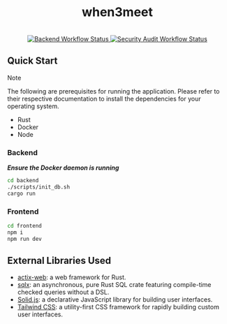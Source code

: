 <h1 align="center">when3meet</h1>

<br />

<div align="center">
  <!-- Github Actions -->
  <a href="https://github.com/garrettladley/when3meet/actions/workflows/backend.yml">
    <img src="https://github.com/garrettladley/when3meet/actions/workflows/backend.yml/badge.svg"
      alt="Backend Workflow Status" />
  </a>
  <a href="https://github.com/garrettladley/when3meet/actions/workflows/audit.yml">
    <img src="https://github.com/garrettladley/when3meet/actions/workflows/audit.yml/badge.svg"
    alt="Security Audit Workflow Status" />
  </a>
</div>

## Quick Start

> [!NOTE]
> The following are prerequisites for running the application. Please refer to their respective documentation to install the dependencies for your operating system.
>
> - Rust
> - Docker
> - Node

### Backend

***Ensure the Docker daemon is running***

```bash
cd backend
./scripts/init_db.sh
cargo run
```

### Frontend

```bash
cd frontend
npm i
npm run dev
```

## External Libraries Used

- [actix-web](https://actix.rs/): a web framework for Rust.
- [sqlx](https://docs.rs/sqlx/latest/sqlx/): an asynchronous, pure Rust SQL crate featuring compile-time checked queries without a DSL.
- [Solid.js](https://www.solidjs.com/): a declarative JavaScript library for building user interfaces.
- [Tailwind CSS](https://tailwindcss.com/): a utility-first CSS framework for rapidly building custom user interfaces.
